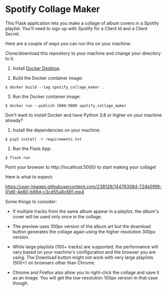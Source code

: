 # Spotify Collage Maker

This Flask application lets you make a collage of album covers in a Spotify playlist. You'll need to sign up with Spotify for a Client Id and a Client Secret.

Here are a couple of ways you can run this on your machine:

Clone/download this repository to your machine and change your directory to it.

1. Install [Docker Desktop](https://www.docker.com/products/docker-desktop).

2. Build the Docker container image:

```
$ docker build --tag spotify_collage_maker .
```

3. Run the Docker container image:

```
$ docker run --publish 5000:5000 spotify_collage_maker
```

Don't want to install Docker and have Python 3.8 or higher on your machine already?

1. Install the dependencies on your machine:

```
$ pip3 install -r requirements.txt
```

2. Run the Flask App:

```
$ flask run
```

Point your browser to http://localhost:5000/ to start making your collage!

Here is what to expect:

https://user-images.githubusercontent.com/238128/144763084-724e0f99-01d6-4e80-b69d-c3cd55a8c891.mp4

Some things to consider:

- If multiple tracks from the same album appear in a playlist, the album's cover will be used only once in the collage.

- The preview uses 100px version of the album art but the download button generates the collage again using the higher resolution 300px version.

- While large playlists (100+ tracks) are supported, the performance will vary based on your machine's configuration and the browser you are using. The Download button might not work with very large playlists (500+) on browsers other than Chrome.

- Chrome and Firefox also allow you to right-click the collage and save it as an image. You will get the low-resolution 100px version in that case though.
